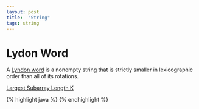 ```yaml
---
layout: post
title:  "String"
tags: string
---
```

# Lydon Word

A [Lyndon word](https://en.wikipedia.org/wiki/Lyndon_word) is a nonempty string that is strictly smaller in lexicographic order than all of its rotations.

[Largest Subarray Length K][largest-subarray-length-k]

{% highlight java %}
{% endhighlight %}

[largest-subarray-length-k]: https://leetcode.com/problems/largest-subarray-length-k/
